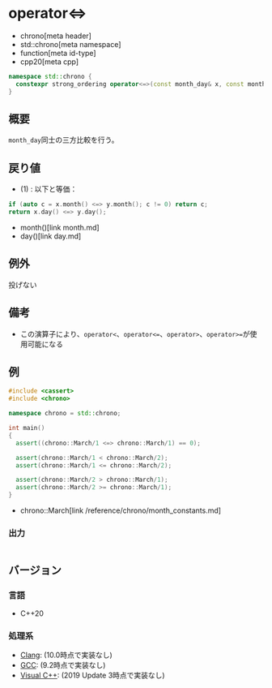 # operator<=>
* chrono[meta header]
* std::chrono[meta namespace]
* function[meta id-type]
* cpp20[meta cpp]

```cpp
namespace std::chrono {
  constexpr strong_ordering operator<=>(const month_day& x, const month_day& y) noexcept; // (1) C++20
}
```

## 概要
`month_day`同士の三方比較を行う。


## 戻り値
- (1) : 以下と等価：

```cpp
if (auto c = x.month() <=> y.month(); c != 0) return c;
return x.day() <=> y.day();
```
* month()[link month.md]
* day()[link day.md]


## 例外
投げない


## 備考
- この演算子により、`operator<`、`operator<=`、`operator>`、`operator>=`が使用可能になる


## 例
```cpp example
#include <cassert>
#include <chrono>

namespace chrono = std::chrono;

int main()
{
  assert((chrono::March/1 <=> chrono::March/1) == 0);

  assert(chrono::March/1 < chrono::March/2);
  assert(chrono::March/1 <= chrono::March/2);

  assert(chrono::March/2 > chrono::March/1);
  assert(chrono::March/2 >= chrono::March/1);
}
```
* chrono::March[link /reference/chrono/month_constants.md]

### 出力
```
```

## バージョン
### 言語
- C++20

### 処理系
- [Clang](/implementation.md#clang): (10.0時点で実装なし)
- [GCC](/implementation.md#gcc): (9.2時点で実装なし)
- [Visual C++](/implementation.md#visual_cpp): (2019 Update 3時点で実装なし)
